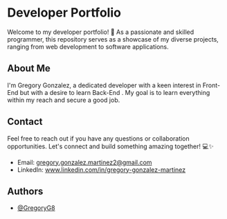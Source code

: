 
# Developer Portfolio

Welcome to my developer portfolio! 🚀 As a passionate and skilled programmer, this repository serves as a showcase of my diverse projects, ranging from web development to software applications.

## About Me

I'm Gregory Gonzalez, a dedicated developer with a keen interest in Front-End but with a desire to learn Back-End . My goal is to learn everything within my reach and secure a good job.

## Contact

Feel free to reach out if you have any questions or collaboration opportunities. Let's connect and build something amazing together! 💻✨

- Email: gregory.gonzalez.martinez2@gmail.com
- LinkedIn: www.linkedin.com/in/gregory-gonzalez-martinez

## Authors

- [@GregoryG8](https://github.com/GregoryG8)

